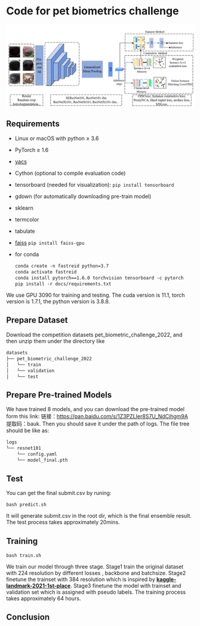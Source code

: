 # Code for pet biometrics challenge
![image-20220531043715690](1.png)
## Requirements

- Linux or macOS with python ≥ 3.6

- PyTorch ≥ 1.6

- [yacs](https://github.com/rbgirshick/yacs)

- Cython (optional to compile evaluation code)

- tensorboard (needed for visualization): `pip install tensorboard`

- gdown (for automatically downloading pre-train model)

- sklearn

- termcolor

- tabulate

- [faiss](https://github.com/facebookresearch/faiss) `pip install faiss-gpu`

- for conda

  ```
  conda create -n fastreid python=3.7
  conda activate fastreid
  conda install pytorch==1.6.0 torchvision tensorboard -c pytorch
  pip install -r docs/requirements.txt
  ```

We use GPU 3090 for training and testing. The cuda version is 11.1, torch version is 1.7.1, the python version is 3.8.8.

## Prepare Dataset

Download the competition datasets pet_biometric_challenge_2022, and then unzip them under the directory like

```
datasets
├── pet_biometric_challenge_2022
│   └── train
│   └── validation
│   └── test
```

## Prepare Pre-trained Models

We have trained 8 models, and you can download the pre-trained model form this link: 链接：https://pan.baidu.com/s/1Z3PZLIer8S7U_NdCihgm9A 提取码：bauk. Then you should save it under the path of logs. The file tree should be like as:

```
logs
└── resnet101
    └── config.yaml
    └── model_final.pth
```

## Test

You can get the final submit.csv by runing:

```
bash predict.sh
```

It will generate submit.csv in the root dir, which is the final ensemble result. The test process takes approximately 20mins.

## Training

```
bash train.sh
```

We train our model through three stage. Stage1 train the original dataset with 224 resolution by different losses , backbone and batchsize. Stage2 finetune the trainset with 384 resolution which is  inspired by **[kaggle-landmark-2021-1st-place](https://github.com/ChristofHenkel/kaggle-landmark-2021-1st-place)**. Stage3 finetune the model with trainset and validation set which is assigned with pseudo labels. The training process takes approximately 64 hours.

## Conclusion